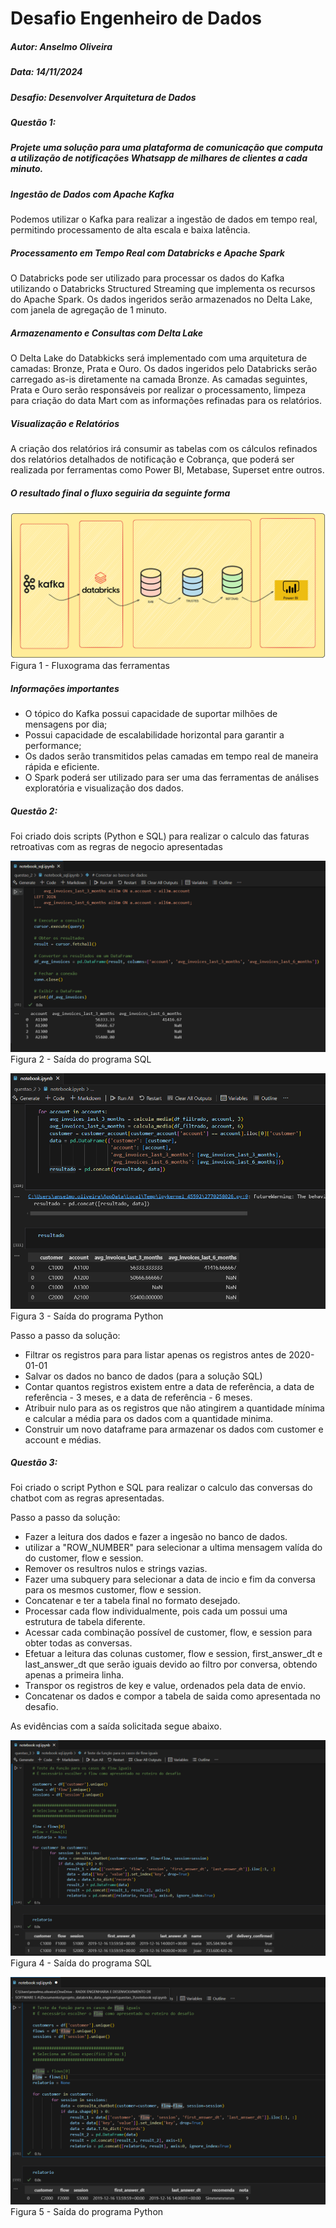 # Desafio Engenheiro de Dados

##### Autor: Anselmo Oliveira
##### Data: 14/11/2024
##### Desafio: Desenvolver Arquitetura de Dados
##### Questão 1: 
##### Projete uma solução para uma plataforma de comunicação que computa a utilização de notificações Whatsapp de milhares de clientes a cada minuto.

##### Ingestão de Dados com Apache Kafka

Podemos utilizar o Kafka para realizar a ingestão de dados em tempo real, permitindo processamento de alta escala e baixa latência.

##### Processamento em Tempo Real com Databricks e Apache Spark

O Databricks pode ser utilizado para processar os dados do Kafka utilizando o Databricks Structured Streaming que implementa os recursos do Apache Spark. Os dados ingeridos serão armazenados no Delta Lake, com janela de agregação de 1 minuto.

##### Armazenamento e Consultas com Delta Lake

O Delta Lake do Databkicks será implementado com uma arquitetura de camadas: Bronze, Prata e Ouro. Os dados ingeridos pelo Databricks serão carregado as-is diretamente na camada Bronze.
As camadas seguintes, Prata e Ouro serão responsáveis por realizar o processamento, limpeza para criação do data Mart com as informações refinadas para os relatórios.

##### Visualização e Relatórios

A criação dos relatórios irá consumir as tabelas com os cálculos refinados dos relatórios detalhados de notificação e Cobrança, que poderá ser realizada por ferramentas como Power BI, Metabase, Superset entre outros.

##### O resultado final o fluxo seguiria da seguinte forma

![Solução SQL](questao_1/imagem_1.png)
Figura 1 - Fluxograma das ferramentas

##### Informações importantes

- O tópico do Kafka possui capacidade de suportar milhões de mensagens por dia;
- Possui capacidade de escalabilidade horizontal para garantir a performance;
- Os dados serão transmitidos pelas camadas em tempo real de maneira rápida e eficiente.
- O Spark poderá ser utilizado para ser uma das ferramentas de análises exploratória e visualização dos dados.

##### Questão 2:

Foi criado dois scripts (Python e SQL) para realizar o calculo das faturas retroativas com as regras de negocio apresentadas

![Solução SQL](questao_2/imagem_1.png)
Figura 2 - Saída do programa SQL

![Solução SQL](questao_2/imagem_2.png)
Figura 3 - Saída do programa Python

Passo a passo da solução:

- Filtrar os registros para para listar apenas os registros antes de 2020-01-01
- Salvar os dados no banco de dados (para a solução SQL)
- Contar quantos registros existem entre a data de referência, a data de referência - 3 meses, e a data de referência - 6 meses.
- Atribuir nulo para as os registros que não atingirem a quantidade mínima e calcular a média para os dados com a quantidade minima.
- Construir um novo dataframe para armazenar os dados com customer e account e médias.

##### Questão 3:

Foi criado o script Python e SQL para realizar o calculo das conversas do chatbot com as regras apresentadas.

Passo a passo da solução:

- Fazer a leitura dos dados e fazer a ingesão no banco de dados.
- utilizar a "ROW_NUMBER" para selecionar a ultima mensagem valída do do customer, flow e session.
- Remover os resultros nulos e strings vazias.
- Fazer uma subquery para selecionar a data de incio e fim da conversa para os mesmos customer, flow e session.
- Concatenar e ter a tabela final no formato desejado.
- Processar cada flow individualmente, pois cada um possui uma estrutura de tabela diferente.
- Acessar cada combinação possível de customer, flow, e session para obter todas as conversas.
- Efetuar a leitura das colunas customer, flow e session, first_answer_dt e last_answer_dt que serão iguais devido ao filtro por conversa, obtendo apenas a primeira linha.
- Transpor os registros de key e value, ordenados pela data de envio.
- Concatenar os dados e compor a tabela de saida como apresentada no desafio.

As evidências com a saída solicitada segue abaixo.

![Solução SQL](questao_3/imagem_1.png)
Figura 4 - Saída do programa SQL

![Solução SQL](questao_3/imagem_2.png)
Figura 5 - Saída do programa Python